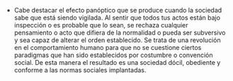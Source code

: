- Cabe destacar el efecto panóptico que se produce cuando la sociedad sabe que está siendo vigilada. Al sentir que todos tus actos están bajo inspección o es probable que lo sean, se rechaza cualquier pensamiento o acto que difiera de la normalidad o pueda ser subversivo y sea capaz de alterar el orden establecido. Se trata de una revolución en el comportamiento humano para que no se cuestione ciertos paradigmas que han sido establecidos por costumbre o convención social. De esta manera el resultado es una sociedad dócil, obediente y conforme a las normas sociales implantadas.